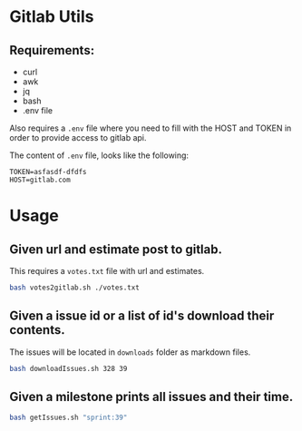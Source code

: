 # Gitlab Utils

## Requirements:

- curl
- awk
- jq
- bash
- .env file

Also requires a `.env` file where you need to fill with the HOST and TOKEN
in order to provide access to gitlab api.

The content of `.env` file, looks like the following:

```
TOKEN=asfasdf-dfdfs
HOST=gitlab.com
```

# Usage

## Given url and estimate post to gitlab.

This requires a `votes.txt` file with url and estimates.

```bash
bash votes2gitlab.sh ./votes.txt
```

## Given a issue id or a list of id's download their contents.

The issues will be located in `downloads` folder as markdown files.

```bash
bash downloadIssues.sh 328 39
```

## Given a milestone prints all issues and their time.

```bash
bash getIssues.sh "sprint:39"
```
